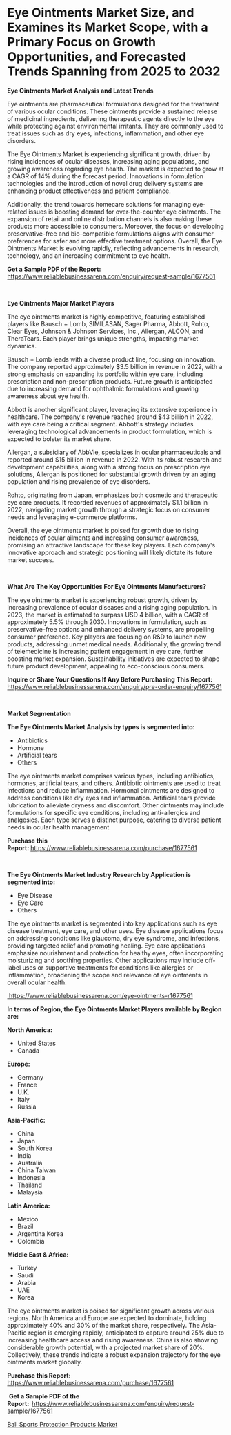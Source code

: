 <p><h1>Eye Ointments Market Size, and Examines its Market Scope, with a Primary Focus on Growth Opportunities, and Forecasted Trends Spanning from 2025 to 2032</h1></p><p><strong>Eye Ointments Market Analysis and Latest Trends</strong></p>
<p><p>Eye ointments are pharmaceutical formulations designed for the treatment of various ocular conditions. These ointments provide a sustained release of medicinal ingredients, delivering therapeutic agents directly to the eye while protecting against environmental irritants. They are commonly used to treat issues such as dry eyes, infections, inflammation, and other eye disorders.</p><p>The Eye Ointments Market is experiencing significant growth, driven by rising incidences of ocular diseases, increasing aging populations, and growing awareness regarding eye health. The market is expected to grow at a CAGR of 14% during the forecast period. Innovations in formulation technologies and the introduction of novel drug delivery systems are enhancing product effectiveness and patient compliance.</p><p>Additionally, the trend towards homecare solutions for managing eye-related issues is boosting demand for over-the-counter eye ointments. The expansion of retail and online distribution channels is also making these products more accessible to consumers. Moreover, the focus on developing preservative-free and bio-compatible formulations aligns with consumer preferences for safer and more effective treatment options. Overall, the Eye Ointments Market is evolving rapidly, reflecting advancements in research, technology, and an increasing commitment to eye health.</p></p>
<p><strong>Get a Sample PDF of the Report:&nbsp;</strong> <a href="https://www.reliablebusinessarena.com/enquiry/request-sample/1677561?utm_campaign=2939&utm_medium=2&utm_source=Github&utm_content=ia&utm_term=25032025&utm_id=eye-ointments">https://www.reliablebusinessarena.com/enquiry/request-sample/1677561</a></p>
<p>&nbsp;</p>
<p><strong>Eye Ointments Major Market Players</strong></p>
<p><p>The eye ointments market is highly competitive, featuring established players like Bausch + Lomb, SIMILASAN, Sager Pharma, Abbott, Rohto, Clear Eyes, Johnson & Johnson Services, Inc., Allergan, ALCON, and TheraTears. Each player brings unique strengths, impacting market dynamics.</p><p>Bausch + Lomb leads with a diverse product line, focusing on innovation. The company reported approximately $3.5 billion in revenue in 2022, with a strong emphasis on expanding its portfolio within eye care, including prescription and non-prescription products. Future growth is anticipated due to increasing demand for ophthalmic formulations and growing awareness about eye health.</p><p>Abbott is another significant player, leveraging its extensive experience in healthcare. The company's revenue reached around $43 billion in 2022, with eye care being a critical segment. Abbott's strategy includes leveraging technological advancements in product formulation, which is expected to bolster its market share.</p><p>Allergan, a subsidiary of AbbVie, specializes in ocular pharmaceuticals and reported around $15 billion in revenue in 2022. With its robust research and development capabilities, along with a strong focus on prescription eye solutions, Allergan is positioned for substantial growth driven by an aging population and rising prevalence of eye disorders.</p><p>Rohto, originating from Japan, emphasizes both cosmetic and therapeutic eye care products. It recorded revenues of approximately $1.1 billion in 2022, navigating market growth through a strategic focus on consumer needs and leveraging e-commerce platforms.</p><p>Overall, the eye ointments market is poised for growth due to rising incidences of ocular ailments and increasing consumer awareness, promising an attractive landscape for these key players. Each company's innovative approach and strategic positioning will likely dictate its future market success.</p></p>
<p>&nbsp;</p>
<p><strong>What Are The Key Opportunities For Eye Ointments Manufacturers?</strong></p>
<p><p>The eye ointments market is experiencing robust growth, driven by increasing prevalence of ocular diseases and a rising aging population. In 2023, the market is estimated to surpass USD 4 billion, with a CAGR of approximately 5.5% through 2030. Innovations in formulation, such as preservative-free options and enhanced delivery systems, are propelling consumer preference. Key players are focusing on R&D to launch new products, addressing unmet medical needs. Additionally, the growing trend of telemedicine is increasing patient engagement in eye care, further boosting market expansion. Sustainability initiatives are expected to shape future product development, appealing to eco-conscious consumers.</p></p>
<p><strong>Inquire or Share Your Questions If Any Before Purchasing This Report:</strong> <a href="https://www.reliablebusinessarena.com/enquiry/pre-order-enquiry/1677561?utm_campaign=2939&utm_medium=2&utm_source=Github&utm_content=ia&utm_term=25032025&utm_id=eye-ointments">https://www.reliablebusinessarena.com/enquiry/pre-order-enquiry/1677561</a></p>
<p>&nbsp;</p>
<p><strong>Market Segmentation</strong></p>
<p><strong>The Eye Ointments Market Analysis by types is segmented into:</strong></p>
<p><ul><li>Antibiotics</li><li>Hormone</li><li>Artificial tears</li><li>Others</li></ul></p>
<p><p>The eye ointments market comprises various types, including antibiotics, hormones, artificial tears, and others. Antibiotic ointments are used to treat infections and reduce inflammation. Hormonal ointments are designed to address conditions like dry eyes and inflammation. Artificial tears provide lubrication to alleviate dryness and discomfort. Other ointments may include formulations for specific eye conditions, including anti-allergics and analgesics. Each type serves a distinct purpose, catering to diverse patient needs in ocular health management.</p></p>
<p><strong>Purchase this Report:&nbsp;</strong><a href="https://www.reliablebusinessarena.com/purchase/1677561?utm_campaign=2939&utm_medium=2&utm_source=Github&utm_content=ia&utm_term=25032025&utm_id=eye-ointments">https://www.reliablebusinessarena.com/purchase/1677561</a></p>
<p>&nbsp;</p>
<p><strong>The Eye Ointments Market Industry Research by Application is segmented into:</strong></p>
<p><ul><li>Eye Disease</li><li>Eye Care</li><li>Others</li></ul></p>
<p><p>The eye ointments market is segmented into key applications such as eye disease treatment, eye care, and other uses. Eye disease applications focus on addressing conditions like glaucoma, dry eye syndrome, and infections, providing targeted relief and promoting healing. Eye care applications emphasize nourishment and protection for healthy eyes, often incorporating moisturizing and soothing properties. Other applications may include off-label uses or supportive treatments for conditions like allergies or inflammation, broadening the scope and relevance of eye ointments in overall ocular health.</p></p>
<p><a href="https://www.reliablebusinessarena.com/eye-ointments-r1677561?utm_campaign=2939&utm_medium=2&utm_source=Github&utm_content=ia&utm_term=25032025&utm_id=eye-ointments">&nbsp;https://www.reliablebusinessarena.com/eye-ointments-r1677561</a></p>
<p><strong>In terms of Region, the Eye Ointments Market Players available by Region are:</strong></p>
<p>
    <p> <strong> North America: </strong>
        <ul>
            <li>United States</li>
            <li>Canada</li>
        </ul>
        </p> 
    <p> <strong> Europe: </strong>
        <ul>
            <li>Germany</li>
            <li>France</li>
            <li>U.K.</li>
            <li>Italy</li>
            <li>Russia</li>
        </ul>
        </p> 
    <p> <strong> Asia-Pacific: </strong>
        <ul>
            <li>China</li>
            <li>Japan</li>
            <li>South Korea</li>
            <li>India</li>
            <li>Australia</li>
            <li>China Taiwan</li>
            <li>Indonesia</li>
            <li>Thailand</li>
            <li>Malaysia</li>
        </ul>
        </p> 
    <p> <strong> Latin America: </strong>
        <ul>
            <li>Mexico</li>
            <li>Brazil</li>
            <li>Argentina Korea</li>
            <li>Colombia</li>
        </ul>
        </p> 
    <p> <strong> Middle East & Africa: </strong>
        <ul>
            <li>Turkey</li>
            <li>Saudi</li>
            <li>Arabia</li>
            <li>UAE</li>
            <li>Korea</li>
        </ul>
    </p>
    </p>
<p><p>The eye ointments market is poised for significant growth across various regions. North America and Europe are expected to dominate, holding approximately 40% and 30% of the market share, respectively. The Asia-Pacific region is emerging rapidly, anticipated to capture around 25% due to increasing healthcare access and rising awareness. China is also showing considerable growth potential, with a projected market share of 20%. Collectively, these trends indicate a robust expansion trajectory for the eye ointments market globally.</p></p>
<p><strong>Purchase this Report: </strong><a href="https://www.reliablebusinessarena.com/purchase/1677561?utm_campaign=2939&utm_medium=2&utm_source=Github&utm_content=ia&utm_term=25032025&utm_id=eye-ointments">https://www.reliablebusinessarena.com/purchase/1677561</a></p>
<p>&nbsp;<strong>Get a Sample PDF of the Report:&nbsp;&nbsp;</strong><a href="https://www.reliablebusinessarena.com/enquiry/request-sample/1677561?utm_campaign=2939&utm_medium=2&utm_source=Github&utm_content=ia&utm_term=25032025&utm_id=eye-ointments">https://www.reliablebusinessarena.com/enquiry/request-sample/1677561</a></p>
<p><strong></strong></p>
<p><p><a href="https://github.com/akrachveslov/Market-Research-Report-List-1/blob/main/ball-sports-protection-products-market.md?utm_campaign=2939&utm_medium=2&utm_source=Github&utm_content=ia&utm_term=25032025&utm_id=eye-ointments">Ball Sports Protection Products Market</a></p></p>